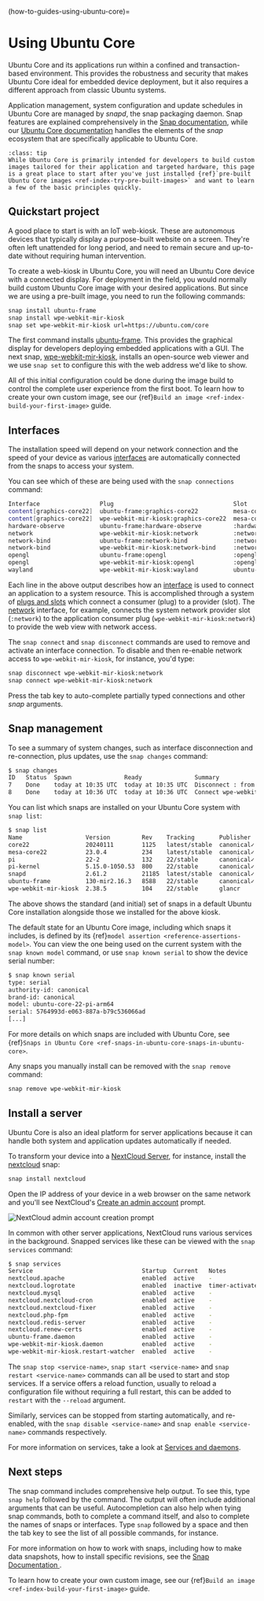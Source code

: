 (how-to-guides-using-ubuntu-core)=
# Using Ubuntu Core

Ubuntu Core and its applications run within a confined and transaction-based environment. This provides the robustness and security that makes Ubuntu Core ideal for embedded device deployment, but it also requires a different approach from classic Ubuntu systems. 

Application management, system configuration and update schedules in Ubuntu Core are managed by *snapd*, the snap packaging daemon. Snap features are explained comprehensively in the [Snap documentation](https://snapcraft.io/docs), while our [Ubuntu Core documentation](https://ubuntu.com/core/docs) handles the elements of the _snap_ ecosystem that are specifically applicable to Ubuntu Core.

```{admonition} Create your own images
:class: tip
While Ubuntu Core is primarily intended for developers to build custom images tailored for their application and targeted hardware, this page is a great place to start after you've just installed {ref}`pre-built Ubuntu Core images <ref-index-try-pre-built-images>` and want to learn a few of the basic principles quickly.
```

## Quickstart project

A good place to start is with an IoT web-kiosk. These are autonomous devices that typically display a purpose-built website on a screen. They're often left unattended for long period, and need to remain secure and up-to-date without requiring human intervention. 

To create a web-kiosk in Ubuntu Core, you will need an Ubuntu Core device with a connected display. For deployment in the field, you would normally build custom Ubuntu Core image with your desired applications. But since we are using a pre-built image, you need to run the following commands:

```bash
snap install ubuntu-frame 
snap install wpe-webkit-mir-kiosk
snap set wpe-webkit-mir-kiosk url=https://ubuntu.com/core
```

The first command installs [ubuntu-frame](https://snapcraft.io/ubuntu-frame). This provides the graphical display for developers deploying embedded applications with a GUI. The next snap, [wpe-webkit-mir-kiosk](https://snapcraft.io/wpe-webkit-mir-kiosk), installs an open-source web viewer and we use `snap set` to configure this with the web address we'd like to show. 

All of this initial configuration could be done during the image build to control the complete user experience from the first boot. To learn how to create your own custom image, see our {ref}`Build an image <ref-index-build-your-first-image>` guide.

## Interfaces

The installation speed will depend on your network connection and the speed of your device as various [interfaces](https://snapcraft.io/docs/interfaces) are automatically connected from the snaps to access your system. 

You can see which of these are being used with the `snap connections` command:

```bash
Interface                 Plug                                  Slot                         Notes
content[graphics-core22]  ubuntu-frame:graphics-core22          mesa-core22:graphics-core22  -
content[graphics-core22]  wpe-webkit-mir-kiosk:graphics-core22  mesa-core22:graphics-core22  -
hardware-observe          ubuntu-frame:hardware-observe         :hardware-observe            -
network                   wpe-webkit-mir-kiosk:network          :network                     -
network-bind              ubuntu-frame:network-bind             :network-bind                -
network-bind              wpe-webkit-mir-kiosk:network-bind     :network-bind                -
opengl                    ubuntu-frame:opengl                   :opengl                      -
opengl                    wpe-webkit-mir-kiosk:opengl           :opengl                      -
wayland                   wpe-webkit-mir-kiosk:wayland          ubuntu-frame:wayland         -
```

Each line in the above output describes how an [interface](https://snapcraft.io/docs/supported-interfaces) is used to connect an application to a system resource. This is accomplished through a system of [plugs and slots](https://snapcraft.io/docs/interface-management#heading--slots-plugs) which connect a consumer (plug) to a provider (slot). The [network](https://snapcraft.io/docs/network-interface) interface, for example, connects the system network provider slot (`:network`) to the application consumer plug (`wpe-webkit-mir-kiosk:network`) to provide the web view with network access.

The `snap connect` and `snap disconnect` commands are used to remove and activate an interface connection. To disable and then re-enable network access to `wpe-webkit-mir-kiosk`, for instance, you'd type:

```bash
snap disconnect wpe-webkit-mir-kiosk:network
snap connect wpe-webkit-mir-kiosk:network
```

Press the tab key to auto-complete partially typed connections and other _snap_ arguments.

## Snap management

To see a summary of system changes, such as interface disconnection and re-connection, plus updates, use the `snap changes` command:

```bash
$ snap changes
ID   Status  Spawn               Ready               Summary
7    Done    today at 10:35 UTC  today at 10:35 UTC  Disconnect : from wpe-webkit-mir-kiosk:network
8    Done    today at 10:36 UTC  today at 10:36 UTC  Connect wpe-webkit-mir-kiosk:network to snapd:network

```

You can list which snaps are installed on your Ubuntu Core system with `snap list`:

```bash
$ snap list
Name                  Version         Rev    Tracking       Publisher   Notes
core22                20240111        1125   latest/stable  canonical✓  base
mesa-core22           23.0.4          234    latest/stable  canonical✓  -
pi                    22-2            132    22/stable      canonical✓  gadget
pi-kernel             5.15.0-1050.53  800    22/stable      canonical✓  kernel
snapd                 2.61.2          21185  latest/stable  canonical✓  snapd
ubuntu-frame          130-mir2.16.3   8588   22/stable      canonical✓  -
wpe-webkit-mir-kiosk  2.38.5          104    22/stable      glancr      -
```

The above shows the standard (and initial) set of snaps in a default Ubuntu Core installation alongside those we installed for the above kiosk.

The default state for an Ubuntu Core image, including which snaps it includes, is defined by its {ref}`model assertion <reference-assertions-model>`. You can view the one being used on the current system with the `snap known model` command, or use `snap known serial` to show the device serial number:

```bash
$ snap known serial
type: serial
authority-id: canonical
brand-id: canonical
model: ubuntu-core-22-pi-arm64
serial: 5764993d-e063-887a-b79c536066ad
[...]
```

For more details on which snaps are included with Ubuntu Core, see {ref}`Snaps in Ubuntu Core <ref-snaps-in-ubuntu-core-snaps-in-ubuntu-core>`.

Any snaps you manually install can be removed with the `snap remove` command:

```bash
snap remove wpe-webkit-mir-kiosk
```

## Install a server

Ubuntu Core is also an ideal platform for server applications because it can handle both system and application updates automatically if needed.

To transform your device into a [NextCloud Server](https://nextcloud.com/athome/), for instance, install the [nextcloud](https://snapcraft.io/nextcloud) snap:

```bash
snap install nextcloud
```

Open the IP address of your device in a web browser on the same network and you'll see NextCloud's [Create an admin account](https://docs.nextcloud.com/server/latest/admin_manual/installation/installation_wizard.html) prompt.

![NextCloud admin account creation prompt](https://assets.ubuntu.com/v1/81d2e822-nextcloud.png)

In common with other server applications, NextCloud runs various services in the background. Snapped services like these can be viewed with the `snap services` command:

```bash
$ snap services
Service                               Startup  Current   Notes
nextcloud.apache                      enabled  active    -
nextcloud.logrotate                   enabled  inactive  timer-activated
nextcloud.mysql                       enabled  active    -
nextcloud.nextcloud-cron              enabled  active    -
nextcloud.nextcloud-fixer             enabled  active    -
nextcloud.php-fpm                     enabled  active    -
nextcloud.redis-server                enabled  active    -
nextcloud.renew-certs                 enabled  active    -
ubuntu-frame.daemon                   enabled  active    -
wpe-webkit-mir-kiosk.daemon           enabled  active    -
wpe-webkit-mir-kiosk.restart-watcher  enabled  active    -
```

The `snap stop <service-name>`, `snap start <service-name>` and `snap restart <service-name>` commands can all be used to start and stop services. If a service offers a reload function, usually to reload a configuration file without requiring a full restart, this can be added to `restart` with the `--reload` argument.

Similarly, services can be stopped from starting automatically, and re-enabled, with the `snap disable <service-name>` and `snap enable <service-name>` commands respectively.

For more information on services, take a look at [Services and daemons](https://snapcraft.io/docs/services-and-daemons).

## Next steps

The snap command includes comprehensive help output. To see this, type `snap help` followed by the command. The output will often include additional arguments that can be useful. Autocompletion can also help when tying snap commands, both to complete a command itself, and also to complete the names of snaps or interfaces. Type `snap` followed by a space and then the tab key to see the list of all possible commands, for instance.

For more information on how to work with snaps, including how to make data snapshots, how to install specific revisions, see the [Snap Documentation ](https://snapcraft.io/docs/). 

To learn how to create your own custom image, see our {ref}`Build an image <ref-index-build-your-first-image>` guide.

